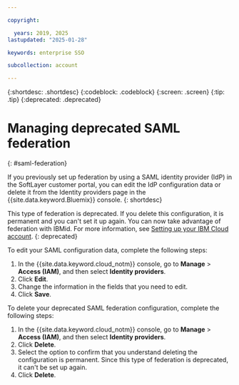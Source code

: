 ```yaml
---

copyright:

  years: 2019, 2025
lastupdated: "2025-01-28"

keywords: enterprise SSO

subcollection: account

---
```


{:shortdesc: .shortdesc}
{:codeblock: .codeblock}
{:screen: .screen}
{:tip: .tip}
{:deprecated: .deprecated}
    
# Managing deprecated SAML federation
{: #saml-federation}

If you previously set up federation by using a SAML identity provider (IdP) in the SoftLayer customer portal, you can edit the IdP configuration data or delete it from the Identity providers page in the {{site.data.keyword.Bluemix}} console. 
{: shortdesc}

This type of federation is deprecated. If you delete this configuration, it is permanent and you can't set it up again. You can now take advantage of federation with IBMid. For more information, see [Setting up your IBM Cloud account](/docs/account?topic=account-account-getting-started).
{: deprecated}

To edit your SAML configuration data, complete the following steps:

1. In the {{site.data.keyword.cloud_notm}} console, go to **Manage** > **Access (IAM)**, and then select **Identity providers**. 
2. Click **Edit**.
3. Change the information in the fields that you need to edit.
4. Click **Save**.

To delete your deprecated SAML federation configuration, complete the following steps:

1. In the {{site.data.keyword.cloud_notm}} console, go to **Manage** > **Access (IAM)**, and then select **Identity providers**. 
2. Click **Delete**.
3. Select the option to confirm that you understand deleting the configuration is permanent. Since this type of federation is deprecated, it can't be set up again.
4. Click **Delete**.
